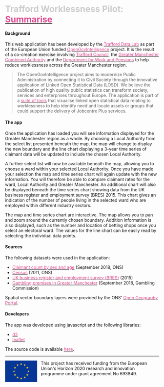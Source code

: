 # <span style="color: #ccc;">Trafford Worklessness Pilot:</span> [<span style="color: #e24a90;">Summarise</span>](http://www.trafforddatalab.io/opengovintelligence/summarise.html)

#### Background
This web application has been developed by the [<span style="color: #e24a90;">Trafford Data Lab</span>](https://www.trafforddatalab.io/) as part of the European Union funded [<span style="color: #e24a90;">OpenGovIntelligence</span>](http://www.opengovintelligence.eu) project. It is the result of a co-creation exercise involving [<span style="color: #e24a90;">Trafford Council</span>](http://www.trafford.gov.uk/residents/residents.aspx), the [<span style="color: #e24a90;">Greater Manchester Combined Authority</span>](https://www.greatermanchester-ca.gov.uk/) and the [<span style="color: #e24a90;">Department for Work and Pensions</span>](https://www.gov.uk/government/organisations/department-for-work-pensions) to help reduce worklessness across the Greater Manchester region.
>The OpenGovIntelligence project aims to modernize Public Administration by connecting it to Civil Society through the innovative application of Linked Open Statistical Data (LOSD). We believe the publication of high quality public statistics can transform society, services and enterprises throughout Europe.
The application is part of a [<span style="color: #e24a90;">suite of tools</span>](http://www.trafforddatalab.io/opengovintelligence/) that visualise linked open statistical data relating to worklessness to help identify need and locate assets or groups that could support the delivery of Jobcentre Plus services.

#### The app
Once the application has loaded you will see information displayed for the Greater Manchester region as a whole. By choosing a Local Authority from the select list presented beneath the map, the map will change to display the new boundary and the line chart displaying a 3-year time series of claimant data will be updated to include the chosen Local Authority.

A further select list will now be available beneath the map, allowing you to choose a ward within your selected Local Authority. Once you have made your selection the map and time series chart will again update with the new information. You will therefore be able to compare claimant rates for the ward, Local Authority and Greater Manchester. An additional chart will also be displayed beneath the time series chart showing data from the UK business register and employment survey (BRES) 2015. This chart gives an indication of the number of people living in the selected ward who are employed within different industry sectors.

The map and time series chart are interactive. The map allows you to pan and zoom around the currently chosen boundary. Addition information is also displayed, such as the number and location of betting shops once you select an electoral ward. The values for the line chart can be easily read by selecting the individual data points.

#### Sources
The following datasets were used in the application:
- [<span style="color: #e24a90;">Claimant count by sex and age</span>](https://www.nomisweb.co.uk/datasets/ucjsa) (September 2018, ONS)
- [<span style="color: #e24a90;">Census</span>](https://www.nomisweb.co.uk/census/2011) (2011, ONS)
- [<span style="color: #e24a90;">UK business register and employment survey (BRES)</span>](https://www.ons.gov.uk/employmentandlabourmarket/peopleinwork/employmentandemployeetypes/bulletins/businessregisterandemploymentsurveybresprovisionalresults/2014revisedand2015provisional) (2015)
- [<span style="color: #e24a90;">Gambling premises in Greater Manchester</span>](https://secure.gamblingcommission.gov.uk/PublicRegister) (September 2018, Gambling Commission)

Spatial vector boundary layers were provided by the ONS' [<span style="color: #e24a90;">Open Geography Portal</span>](http://geoportal.statistics.gov.uk/).

#### Developers
The app was developed using javascript and the following libraries:
- [<span style="color: #e24a90;">d3</span>](https://d3js.org/)
- [<span style="color: #e24a90;">leaflet</span>](https://leafletjs.com/)

The source code is available [<span style="color: #e24a90;">here</span>](https://github.com/traffordDataLab/opengovintelligence).

---
<div>
    <img src="../../eu_flag.png" alt="Flag of the European Union" style="float: left; margin-right: 12px; height: 5em;"/>
    <span class="footerText">This project has received funding from the European Union's Horizon 2020 research and innovation programme under grant agreement No 693849.</span>
</div>
